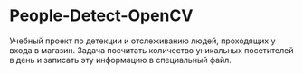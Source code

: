 # People-Detect-OpenCV
Учебный проект по детекции и отслеживанию людей, проходящих у входа в магазин.
Задача посчитать количество уникальных посетителей в день и записать эту информацию в специальный файл.
